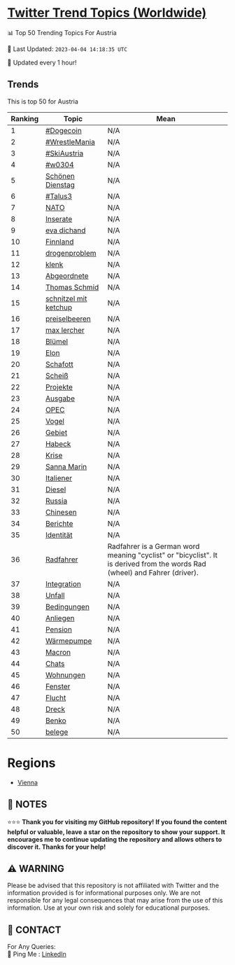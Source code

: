 [Twitter Trend Topics (Worldwide)](https://github.com/ErcinDedeoglu/Twitter-Trend-Topics)
==========


📊 Top 50 Trending Topics For Austria

📆 Last Updated: `2023-04-04 14:18:35 UTC`

🔧 Updated every 1 hour!


## Trends

This is top 50 for Austria

| Ranking | Topic | Mean |
| ------- | ------------ | ------------ |
| 1 | [#Dogecoin](http://twitter.com/search?q=%23Dogecoin) | N/A |
| 2 | [#WrestleMania](http://twitter.com/search?q=%23WrestleMania) | N/A |
| 3 | [#SkiAustria](http://twitter.com/search?q=%23SkiAustria) | N/A |
| 4 | [#w0304](http://twitter.com/search?q=%23w0304) | N/A |
| 5 | [Schönen Dienstag](http://twitter.com/search?q=Sch%c3%b6nen+Dienstag) | N/A |
| 6 | [#Talus3](http://twitter.com/search?q=%23Talus3) | N/A |
| 7 | [NATO](http://twitter.com/search?q=NATO) | N/A |
| 8 | [Inserate](http://twitter.com/search?q=Inserate) | N/A |
| 9 | [eva dichand](http://twitter.com/search?q=eva+dichand) | N/A |
| 10 | [Finnland](http://twitter.com/search?q=Finnland) | N/A |
| 11 | [drogenproblem](http://twitter.com/search?q=drogenproblem) | N/A |
| 12 | [klenk](http://twitter.com/search?q=klenk) | N/A |
| 13 | [Abgeordnete](http://twitter.com/search?q=Abgeordnete) | N/A |
| 14 | [Thomas Schmid](http://twitter.com/search?q=Thomas+Schmid) | N/A |
| 15 | [schnitzel mit ketchup](http://twitter.com/search?q=schnitzel+mit+ketchup) | N/A |
| 16 | [preiselbeeren](http://twitter.com/search?q=preiselbeeren) | N/A |
| 17 | [max lercher](http://twitter.com/search?q=max+lercher) | N/A |
| 18 | [Blümel](http://twitter.com/search?q=Bl%c3%bcmel) | N/A |
| 19 | [Elon](http://twitter.com/search?q=Elon) | N/A |
| 20 | [Schafott](http://twitter.com/search?q=Schafott) | N/A |
| 21 | [Scheiß](http://twitter.com/search?q=Schei%c3%9f) | N/A |
| 22 | [Projekte](http://twitter.com/search?q=Projekte) | N/A |
| 23 | [Ausgabe](http://twitter.com/search?q=Ausgabe) | N/A |
| 24 | [OPEC](http://twitter.com/search?q=OPEC) | N/A |
| 25 | [Vogel](http://twitter.com/search?q=Vogel) | N/A |
| 26 | [Gebiet](http://twitter.com/search?q=Gebiet) | N/A |
| 27 | [Habeck](http://twitter.com/search?q=Habeck) | N/A |
| 28 | [Krise](http://twitter.com/search?q=Krise) | N/A |
| 29 | [Sanna Marin](http://twitter.com/search?q=Sanna+Marin) | N/A |
| 30 | [Italiener](http://twitter.com/search?q=Italiener) | N/A |
| 31 | [Diesel](http://twitter.com/search?q=Diesel) | N/A |
| 32 | [Russia](http://twitter.com/search?q=Russia) | N/A |
| 33 | [Chinesen](http://twitter.com/search?q=Chinesen) | N/A |
| 34 | [Berichte](http://twitter.com/search?q=Berichte) | N/A |
| 35 | [Identität](http://twitter.com/search?q=Identit%c3%a4t) | N/A |
| 36 | [Radfahrer](http://twitter.com/search?q=Radfahrer) | Radfahrer is a German word meaning "cyclist" or "bicyclist". It is derived from the words Rad (wheel) and Fahrer (driver). |
| 37 | [Integration](http://twitter.com/search?q=Integration) | N/A |
| 38 | [Unfall](http://twitter.com/search?q=Unfall) | N/A |
| 39 | [Bedingungen](http://twitter.com/search?q=Bedingungen) | N/A |
| 40 | [Anliegen](http://twitter.com/search?q=Anliegen) | N/A |
| 41 | [Pension](http://twitter.com/search?q=Pension) | N/A |
| 42 | [Wärmepumpe](http://twitter.com/search?q=W%c3%a4rmepumpe) | N/A |
| 43 | [Macron](http://twitter.com/search?q=Macron) | N/A |
| 44 | [Chats](http://twitter.com/search?q=Chats) | N/A |
| 45 | [Wohnungen](http://twitter.com/search?q=Wohnungen) | N/A |
| 46 | [Fenster](http://twitter.com/search?q=Fenster) | N/A |
| 47 | [Flucht](http://twitter.com/search?q=Flucht) | N/A |
| 48 | [Dreck](http://twitter.com/search?q=Dreck) | N/A |
| 49 | [Benko](http://twitter.com/search?q=Benko) | N/A |
| 50 | [belege](http://twitter.com/search?q=belege) | N/A |



# Regions

* [Vienna](</Austria/Vienna.md>)



## 📝 NOTES

⭐⭐⭐ **Thank you for visiting my GitHub repository! If you found the content helpful or valuable, leave a star on the repository to show your support. It encourages me to continue updating the repository and allows others to discover it. Thanks for your help!**


## ⚠️ WARNING

Please be advised that this repository is not affiliated with Twitter and the information provided is for informational purposes only. We are not responsible for any legal consequences that may arise from the use of this information. Use at your own risk and solely for educational purposes.


## 📨 CONTACT

 For Any Queries:  
            🏓 Ping Me : [LinkedIn](https://www.linkedin.com/in/ercindedeoglu/)
